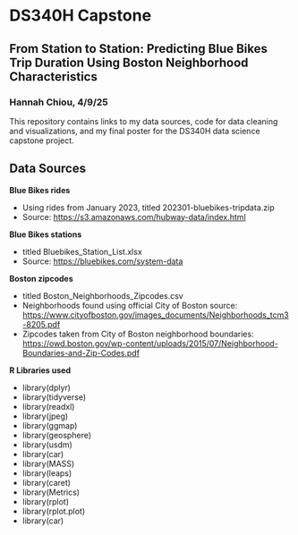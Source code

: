 # DS340H Capstone
## From Station to Station: Predicting Blue Bikes Trip Duration Using Boston Neighborhood Characteristics
### Hannah Chiou, 4/9/25

This repository contains links to my data sources, code for data cleaning and visualizations, and my final poster for the DS340H data science capstone project. 

## Data Sources
**Blue Bikes rides**
- Using rides from January 2023, titled 202301-bluebikes-tripdata.zip
- Source: https://s3.amazonaws.com/hubway-data/index.html

**Blue Bikes stations**
- titled Bluebikes_Station_List.xlsx
- Source: https://bluebikes.com/system-data

**Boston zipcodes**
- titled Boston_Neighborhoods_Zipcodes.csv
- Neighborhoods found using official City of Boston source: https://www.cityofboston.gov/images_documents/Neighborhoods_tcm3-8205.pdf
- Zipcodes taken from City of Boston neighborhood boundaries: https://owd.boston.gov/wp-content/uploads/2015/07/Neighborhood-Boundaries-and-Zip-Codes.pdf 

**R Libraries used**
- library(dplyr)
- library(tidyverse)
- library(readxl)
- library(jpeg)
- library(ggmap)
- library(geosphere)
- library(usdm)
- library(car)
- library(MASS)
- library(leaps)
- library(caret)
- library(Metrics)
- library(rplot)
- library(rplot.plot)
- library(car)
